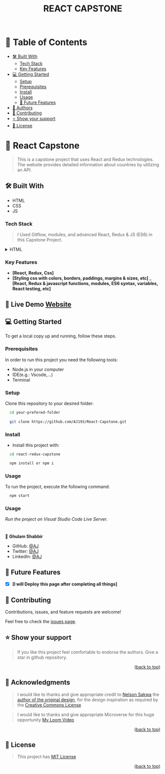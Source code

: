<div align="center"><h1>REACT CAPSTONE</h1></div>

<div align="center">
  <!-- You are encouraged to replace this logo with your own! Otherwise you can also remove it. -->
  <br/>
</div>

<!-- TABLE OF CONTENTS -->

# 📗 Table of Contents

  - [🛠 Built With](#built-with)
    - [Tech Stack](#tech-stack)
    - [Key Features](#key-features)
- [💻 Getting Started](#getting-started)
  - [Setup](#setup)
  - [Prerequisites](#prerequisites)
  - [Install](#install)
  - [Usage](#usage)
  - [🔭 Future Features](#future-features)
- [👥 Authors](#authors)
- [🤝 Contributing](#contributing)
- [⭐️ Show your support](#support)
- [📝 License](#license)

<!-- PROJECT DESCRIPTION -->

# 📖 React Capstone

> This is a capstone project that uses React and Redux technologies. The website provides detailed information about countries by utilizing an API.

## 🛠 Built With <a name="built-with"></a>
- HTML
- CSS
- JS
### Tech Stack <a name="tech-stack"></a>

> I Used Gitflow, modules, and advanced React, Redux & JS (ES6) in this Capstone Project.

<details>
  <summary>HTML</summary>
  <ul>
    <li><a href="https://www.w3schools.com/html/">HTML</a></li>
     <li><a href="https://www.w3schools.com/css/">CSS</a></li>
     <li><a href="https://www.w3schools.com/css/">Javascript</a></li>
  </ul>
</details>

<!-- Features -->

### Key Features <a name="key-features"></a>

- **[React, Redux, Css]**
- **[Styling css with colors, borders, paddings, margins & sizes, etc]**
_ **[React, Redux & javascript functions, modules, ES6 syntax, variables, React testing, etc]**

## 🚀 Live Demo <a href="https://maps-react.onrender.com"> Website</a>

<!-- GETTING STARTED -->

## 💻 Getting Started <a name="getting-started"></a>

To get a local copy up and running, follow these steps.

### Prerequisites

In order to run this project you need the following tools:
- Node.js in your computer
- IDE(e.g.: Vscode,...)
- Terminal

### Setup

Clone this repository to your desired folder:

```sh
  cd your-prefered-folder
  
  git clone https://github.com/AJ193/React-Capstone.git
```

### Install

- Install this project with:

```sh
  cd react-redux-capstone

  npm install or npm i
```

### Usage

To run the project, execute the following command:

```sh
  npm start

```



### Usage
_Run the project on Visual Studio Code Live Server._
<!--
Example command:

```sh
  rails server
### Deployment

You can deploy this project using:
Not Yet
<!--
Example:

```sh

```
 -->

# <a name="authors"></a>

👤 **Ghulam Shabbir**

- GitHub: [@AJ](https://github.com/AJ193)
- Twitter: [@AJ](https://twitter.com/GhulamShabbir59)
- LinkedIn: [@AJ](https://www.linkedin.com/in/ghulam-shabbir-225264247/)

## 🔭 Future Features <a name="future-features"></a>

- [x] **[I will Deploy this page after completing all things]**
<!-- CONTRIBUTING -->

## 🤝 Contributing <a name="contributing"></a>

Contributions, issues, and feature requests are welcome!

Feel free to check the [issues page](https://github.com/AJ193/React-Capstone/issues).

## ⭐️ Show your support <a name="support"></a>

> If you like this project feel comfortable to endorse the authors. Give a star in github repository.

<p align="right">(<a href="#readme-top">back to top</a>)</p>

<!-- ACKNOWLEDGEMENTS -->

## 🙏 Acknowledgments <a name="acknowledgements"></a>

> I would like to thanks and give appropriate credit to [Nelson Sakwa](https://www.behance.net/sakwadesignstudio) the [author of the original design](https://www.behance.net/gallery/31579789/Ballhead-App-(Free-PSDs)), for the design inspiration as required by the [Creative Commons License](https://creativecommons.org/licenses/)


>I would like to thanks and give appropriate Microverse for this huge opportunity  [My Loom Video](https://www.loom.com/share/83cc2c3dfbd8461ea5a8842fce7b8f18?sid=6a66a463-ff86-482b-b0f9-0dce49e65557)

<p align="right">(<a href="#readme-top">back to top</a>)</p>

<!-- LICENSE -->

## 📝 License <a name="License"></a>

> This project has [MIT License](https://github.com/AJ193/React-capstone/blob/Map-Website/LICENSE)

<p align="right">(<a href="#readme-top">back to top</a>)</p>

